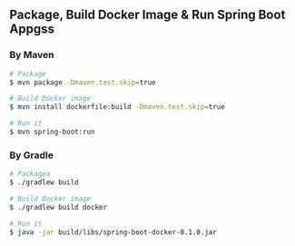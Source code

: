 ## Package, Build Docker Image & Run Spring Boot Appgss
### By Maven

```sh
# Package
$ mvn package -Dmaven.test.skip=true

# Build Docker image
$ mvn install dockerfile:build -Dmaven.test.skip=true

# Run it
$ mvn spring-boot:run
```

### By Gradle

```sh
# Packagea
$ ./gradlew build

# Build Docker image
$ ./gradlew build docker

# Run it
$ java -jar build/libs/spring-boot-docker-0.1.0.jar
```
